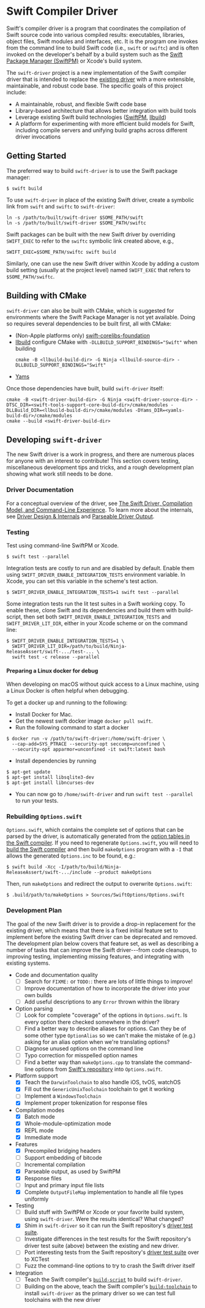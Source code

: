 # Swift Compiler Driver

Swift's compiler driver is a program that coordinates the compilation of Swift source code into various compiled results: executables, libraries, object files, Swift modules and interfaces, etc. It is the program one invokes from the command line to build Swift code (i.e., `swift` or `swiftc`) and is often invoked on the developer's behalf by a build system such as the [Swift Package Manager (SwiftPM)](https://github.com/apple/swift-package-manager) or Xcode's build system.

The `swift-driver` project is a new implementation of the Swift compiler driver that is intended to replace the [existing driver](https://github.com/apple/swift/tree/master/lib/Driver) with a more extensible, maintainable, and robust code base. The specific goals of this project include:

* A maintainable, robust, and flexible Swift code base
* Library-based architecture that allows better integration with build tools
* Leverage existing Swift build technologies ([SwiftPM](https://github.com/apple/swift-package-manager), [llbuild](https://github.com/apple/swift-llbuild))
* A platform for experimenting with more efficient build models for Swift, including compile servers and unifying build graphs across different driver invocations

## Getting Started

The preferred way to build `swift-driver` is to use the Swift package manager:

```
$ swift build
```

To use `swift-driver` in place of the existing Swift driver, create a symbolic link from `swift` and `swiftc` to `swift-driver`:

```
ln -s /path/to/built/swift-driver $SOME_PATH/swift
ln -s /path/to/built/swift-driver $SOME_PATH/swiftc
```

Swift packages can be built with the new Swift driver by overriding `SWIFT_EXEC` to refer to the `swiftc` symbolic link created above, e.g.,

```
SWIFT_EXEC=$SOME_PATH/swiftc swift build
```

Similarly, one can use the new Swift driver within Xcode by adding a custom build setting (usually at the project level) named `SWIFT_EXEC` that refers to `$SOME_PATH/swiftc`.

## Building with CMake

`swift-driver` can also be built with CMake, which is suggested for
environments where the Swift Package Manager is not yet
available. Doing so requires several dependencies to be built first,
all with CMake:

* (Non-Apple platforms only) [swift-corelibs-foundation](https://github.com/apple/swift-corelibs-foundation)
* [llbuild](https://github.com/apple/swift-llbuild) configure CMake with `-DLLBUILD_SUPPORT_BINDINGS="Swift"` when building
  ```
  cmake -B <llbuild-build-dir> -G Ninja <llbuild-source-dir> -DLLBUILD_SUPPORT_BINDINGS="Swift"
  ```
* [Yams](https://github.com/jpsim/Yams)

Once those dependencies have built, build `swift-driver` itself:
```
cmake -B <swift-driver-build-dir> -G Ninja <swift-driver-source-dir> -DTSC_DIR=<swift-tools-support-core-build-dir>/cmake/modules -DLLBuild_DIR=<llbuild-build-dir>/cmake/modules -DYams_DIR=<yamls-build-dir>/cmake/modules
cmake --build <swift-driver-build-dir>
```

## Developing `swift-driver`

The new Swift driver is a work in progress, and there are numerous places for anyone with an interest to contribute! This section covers testing, miscellaneous development tips and tricks, and a rough development plan showing what work still needs to be done.

### Driver Documentation

For a conceptual overview of the driver, see [The Swift Driver, Compilation Model, and Command-Line Experience](https://github.com/apple/swift/blob/master/docs/Driver.md). To learn more about the internals, see [Driver Design & Internals](https://github.com/apple/swift/blob/master/docs/DriverInternals.rst) and [Parseable Driver Output](https://github.com/apple/swift/blob/master/docs/DriverParseableOutput.rst).

### Testing

Test using command-line SwiftPM or Xcode.

```
$ swift test --parallel
```

Integration tests are costly to run and are disabled by default. Enable them
using `SWIFT_DRIVER_ENABLE_INTEGRATION_TESTS` environment variable. In Xcode,
you can set this variable in the scheme's test action.

```
$ SWIFT_DRIVER_ENABLE_INTEGRATION_TESTS=1 swift test --parallel
```

Some integration tests run the lit test suites in a Swift working copy.
To enable these, clone Swift and its dependencies and build them with
build-script, then set both `SWIFT_DRIVER_ENABLE_INTEGRATION_TESTS`
and `SWIFT_DRIVER_LIT_DIR`, either in your Xcode scheme or
on the command line:

```
$ SWIFT_DRIVER_ENABLE_INTEGRATION_TESTS=1 \
  SWIFT_DRIVER_LIT_DIR=/path/to/build/Ninja-ReleaseAssert/swift-.../test-... \
  swift test -c release --parallel
```

#### Preparing a Linux docker for debug

When developing on macOS without quick access to a Linux machine, using a Linux Docker is often helpful when debugging.

To get a docker up and running to the following:
- Install Docker for Mac.
- Get the newest swift docker image `docker pull swift`.
- Run the following command to start a docker
```
$ docker run -v /path/to/swift-driver:/home/swift-driver \
  --cap-add=SYS_PTRACE --security-opt seccomp=unconfined \
  --security-opt apparmor=unconfined -it swift:latest bash
```
- Install dependencies by running
```
$ apt-get update
$ apt-get install libsqlite3-dev
$ apt-get install libncurses-dev
```
- You can now go to `/home/swift-driver` and run `swift test --parallel` to run your tests.


### Rebuilding `Options.swift`

`Options.swift`, which contains the complete set of options that can be parsed by the driver, is automatically generated from the [option tables in the Swift compiler](https://github.com/apple/swift/tree/master/include/swift/Option). If you need to regenerate `Options.swift`, you will need to [build the Swift compiler](https://github.com/apple/swift#building-swift) and then build `makeOptions` program with a `-I` that allows the generated `Options.inc` to
be found, e.g.:

```
$ swift build -Xcc -I/path/to/build/Ninja-ReleaseAssert/swift-.../include --product makeOptions
```

Then, run `makeOptions` and redirect the output to overwrite `Options.swift`:

```
$ .build/path/to/makeOptions > Sources/SwiftOptions/Options.swift
```

### Development Plan

The goal of the new Swift driver is to provide a drop-in replacement for the existing driver, which means that there is a fixed initial feature set to implement before the existing Swift driver can be deprecated and removed. The development plan below covers that feature set, as well as describing a number of tasks that can improve the Swift driver---from code cleanups, to improving testing, implementing missing features, and integrating with existing systems.

* Code and documentation quality
  * [ ] Search for `FIXME:` or `TODO:`: there are lots of little things to improve!
  * [ ] Improve documentation of how to incorporate the driver into your own builds
  * [ ] Add useful descriptions to any `Error` thrown within the library
* Option parsing
  * [ ] Look for complete "coverage" of the options in `Options.swift`. Is every option there checked somewhere in the driver?
  * [ ] Find a better way to describe aliases for options. Can they be of some other type `OptionAlias` so we can't make the mistake of (e.g.) asking for an alias option when we're translating options?
  * [ ] Diagnose unused options on the command line
  * [ ] Typo correction for misspelled option names
  * [ ] Find a better way than `makeOptions.cpp` to translate the command-line options from [Swift's repository](https://github.com/apple/swift/tree/master/include/swift/Option) into `Options.swift`.
* Platform support
  * [x] Teach the `DarwinToolchain` to also handle iOS, tvOS, watchOS
  * [x] Fill out the `GenericUnixToolchain` toolchain to get it working
  * [ ] Implement a `WindowsToolchain`
  * [x] Implement proper tokenization for response files
* Compilation modes
  * [x] Batch mode
  * [x] Whole-module-optimization mode
  * [x] REPL mode
  * [x] Immediate mode
* Features
  * [x] Precompiled bridging headers
  * [ ] Support embedding of bitcode
  * [ ] Incremental compilation
  * [x] Parseable output, as used by SwiftPM
  * [x] Response files
  * [ ] Input and primary input file lists
  * [x] Complete `OutputFileMap` implementation to handle all file types uniformly
* Testing
  * [ ] Build stuff with SwiftPM or Xcode or your favorite build system, using `swift-driver`. Were the results identical? What changed?
  * [x] Shim in `swift-driver` so it can run the Swift repository's [driver test suite](https://github.com/apple/swift/tree/master/test/Driver).
  * [ ] Investigate differences in the test results for the Swift repository's driver test suite (above) between the existing and new driver.
  * [ ] Port interesting tests from the Swift repository's [driver test suite](https://github.com/apple/swift/tree/master/test/Driver) over to XCTest
  * [ ] Fuzz the command-line options to try to crash the Swift driver itself
* Integration
  * [ ] Teach the Swift compiler's [`build-script`](https://github.com/apple/swift/blob/master/utils/build-script) to build `swift-driver`.
  * [ ] Building on the above, teach the Swift compiler's [`build-toolchain`](https://github.com/apple/swift/blob/master/utils/build-toolchain) to install `swift-driver` as the primary driver so we can test full toolchains with the new driver
